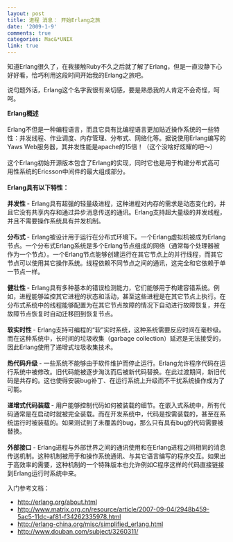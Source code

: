 ```yaml
---
layout: post
title: 进程 消息： 开始Erlang之旅
date: '2009-1-9'
comments: true
categories: Mac&*UNIX
link: true
---
```

<p>知道Erlang很久了，在我接触Ruby不久之后就了解了Erlang，但是一直没静下心好好看，恰巧利用这段时间开始我的Erlang之旅吧。</p>
<p>说句题外话，Erlang这个名字我很有亲切感，要是熟悉我的人肯定不会奇怪，呵呵。</p>
<p><strong>Erlang概述</strong><br />
<br />
Erlang不但是一种编程语言，而且它具有比编程语言更加贴近操作系统的一些特性：并发线程、作业调度、内存管理、分布式、网络化等。据说使用Erlang编写的Yaws Web服务器，其并发性能是apache的15倍！（这个没啥好炫耀的吧～）<br />
<br />
这个Erlang初始开源版本包含了Erlang的实现，同时它也是用于构建分布式高可用性系统的Ericsson中间件的最大组成部分。<br />
<br />
<strong>Erlang具有以下特性：</strong><br />
<br />
<strong>并发性 </strong>- Erlang具有超强的轻量级进程，这种进程对内存的需求是动态变化的，并且它没有共享内存和通过异步消息传送的通讯。Erlang支持超大量级的并发线程，并且不需要操作系统具有并发机制。<br />
<br />
<strong>分布式 </strong>- Erlang被设计用于运行在分布式环境下。一个Erlang虚拟机被成为Erlang节点。一个分布式Erlang系统是多个Erlang节点组成的网络（通常每个处理器被作为一个节点）。一个Erlang节点能够创建运行在其它节点上的并行线程，而其它节点可以使用其它操作系统。线程依赖不同节点之间的通讯，这完全和它依赖于单一节点一样。<br />
<br />
<strong>健壮性 </strong>- Erlang具有多种基本的错误检测能力，它们能够用于构建容错系统。例如，进程能够监控其它进程的状态和活动，甚至这些进程是在其它节点上执行。在分布式系统中的线程能够配置为在其它节点故障的情况下自动进行故障恢复，并在故障节点恢复时自动迁移回到恢复节点。<br />
<br />
<strong>软实时性 </strong>- Erlang支持可编程的&ldquo;软&rdquo;实时系统，这种系统需要反应时间在毫秒级。而在这种系统中，长时间的垃圾收集（garbage collection）延迟是无法接受的，因此Erlang使用了递增式垃圾收集技术。<br />
<br />
<strong>热代码升级 </strong>- 一些系统不能够由于软件维护而停止运行。Erlang允许程序代码在运行系统中被修改。旧代码能被逐步淘汰而后被新代码替换。在此过渡期间，新旧代码是共存的。这也使得安装bug补丁、在运行系统上升级而不干扰系统操作成为了可能。<br />
<br />
<strong>递增式代码装载 </strong>- 用户能够控制代码如何被装载的细节。在嵌入式系统中，所有代码通常是在启动时就被完全装载。而在开发系统中，代码是按需装载的，甚至在系统运行时被装载的。如果测试到了未覆盖的bug，那么只有具有bug的代码需要被替换。<br />
<br />
<strong>外部接口 </strong>- Erlang进程与外部世界之间的通讯使用和在Erlang进程之间相同的消息传送机制。这种机制被用于和操作系统通讯、与其它语言编写的程序交互。如果出于高效率的需要，这种机制的一个特殊版本也允许例如C程序这样的代码直接链接到Erlang运行时系统中来。</p>
<p>入门参考文档：</p>
<ul>
    <li><a href="http://erlang.org/about.html">http://erlang.org/about.html</a></li>
    <li><a href="http://www.matrix.org.cn/resource/article/2007-09-04/2948b459-5ac5-11dc-af81-f34262335978.html">http://www.matrix.org.cn/resource/article/2007-09-04/2948b459-5ac5-11dc-af81-f34262335978.html</a></li>
    <li><a href="http://erlang-china.org/misc/simplified_erlang.html">http://erlang-china.org/misc/simplified_erlang.html</a></li>
    <li><a href="http://www.douban.com/subject/3260311/">http://www.douban.com/subject/3260311/</a></li>
</ul>
